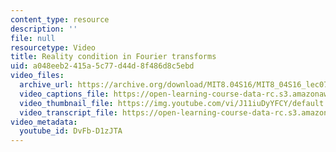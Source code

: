 ```yaml
---
content_type: resource
description: ''
file: null
resourcetype: Video
title: Reality condition in Fourier transforms
uid: a048eeb2-415a-5c77-d44d-8f486d8c5ebd
video_files:
  archive_url: https://archive.org/download/MIT8.04S16/MIT8_04S16_lec07_s2_300k.mp4
  video_captions_file: https://open-learning-course-data-rc.s3.amazonaws.com/8-04-quantum-physics-i-spring-2016/8439487cc1e35d67b72debd7f9c903c8_DvFb-D1zJTA.vtt
  video_thumbnail_file: https://img.youtube.com/vi/J11iuDyYFCY/default.jpg
  video_transcript_file: https://open-learning-course-data-rc.s3.amazonaws.com/8-04-quantum-physics-i-spring-2016/ae039c99e07d3a3c2072d152dc1745bb_DvFb-D1zJTA.pdf
video_metadata:
  youtube_id: DvFb-D1zJTA
---
```

